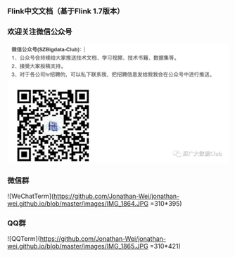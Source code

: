 ### Flink中文文档（基于Flink 1.7版本）

### 欢迎关注微信公众号
![SZBigdata-Club](https://github.com/Jonathan-Wei/jonathan-wei.github.io/blob/master/images/GZH.jpeg)

### 微信群
![WeChatTerm](https://github.com/Jonathan-Wei/jonathan-wei.github.io/blob/master/images/IMG_1864.JPG =310*395)

### QQ群
![QQTerm](https://github.com/Jonathan-Wei/jonathan-wei.github.io/blob/master/images/IMG_1865.JPG =310*421)
